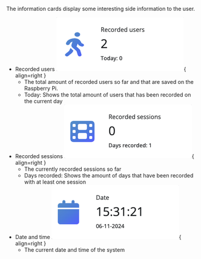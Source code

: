 The information cards display some interesting side information to the user.

- Recorded users ![card_recorded_users.png](../assets/card_recorded_users.png){ align=right }
    - The total amount of recorded users so far and that are saved on the Raspberry Pi.
    - Today: Shows the total amount of users that has been recorded on the current day
- Recorded sessions ![card_recorded_sessions.png](../assets/card_recorded_sessions.png){ align=right }
    - The currently recorded sessions so far
    - Days recorded: Shows the amount of days that have been recorded with at least one session
- Date and time ![card_date.png](../assets/card_date.png){ align=right }
    - The current date and time of the system